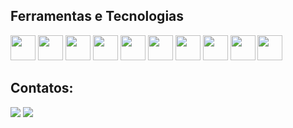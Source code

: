 ## Ferramentas e Tecnologias

<img loading="lazy" src="https://cdn.jsdelivr.net/gh/devicons/devicon/icons/git/git-original.svg" width="40" height="40"/>                                                                                            <img loading="lazy" src="https://cdn.jsdelivr.net/gh/devicons/devicon@latest/icons/java/java-original-wordmark.svg" width="40" height="40"/>                                                                          <img loading="lazy" src="https://cdn.jsdelivr.net/gh/devicons/devicon@latest/icons/javascript/javascript-original.svg" width="40" height="40"/>                                                                        <img loading="lazy" src="https://cdn.jsdelivr.net/gh/devicons/devicon@latest/icons/selenium/selenium-original.svg" width="40" height="40"/>                                                                               <img loading="lazy" src="https://cdn.jsdelivr.net/gh/devicons/devicon@latest/icons/postgresql/postgresql-plain-wordmark.svg" width="40" height="40"/>                                                                     <img loading="lazy" src="https://cdn.jsdelivr.net/gh/devicons/devicon@latest/icons/python/python-original-wordmark.svg" width="40" height="40"/>                                                                      <img loading="lazy" src="https://cdn.jsdelivr.net/gh/devicons/devicon@latest/icons/pyscript/pyscript-original-wordmark.svg" width="40" height="40"/>                                                                  <img loading="lazy" src="https://cdn.jsdelivr.net/gh/devicons/devicon@latest/icons/r/r-original.svg" width="40" height="40"/>                                                                                          <img loading="lazy" src="https://cdn.jsdelivr.net/gh/devicons/devicon@latest/icons/react/react-original-wordmark.svg" width="40" height="40"/>                                                                        <img loading="lazy" src="https://cdn.jsdelivr.net/gh/devicons/devicon@latest/icons/swagger/swagger-original-wordmark.svg" width="40" height="40"/>
          


## Contatos:

<div>
<!--
<a href="https://www.youtube.com/seu-canal-youtube-aqui" target="_blank"><img loading="lazy" src="https://img.shields.io/badge/YouTube-FF0000?style=for-the-badge&logo=youtube&logoColor=white" target="_blank"></a>
<a href="https://instagram.com/seu-usuário-instagram-aqui" target="_blank"><img loading="lazy" src="https://img.shields.io/badge/-Instagram-%23E4405F?style=for-the-badge&logo=instagram&logoColor=white" target="_blank"></a> 
<a href = "mailto:contato@email"><img loading="lazy" src="https://img.shields.io/badge/Gmail-D14836?style=for-the-badge&logo=gmail&logoColor=white" target="_blank"></a>
-->
<a href="https://www.twitch.tv/luisfurmiga" target="_blank"><img loading="lazy" src="https://img.shields.io/badge/Twitch-9146FF?style=for-the-badge&logo=twitch&logoColor=white" target="_blank"></a>
<a href="https://www.linkedin.com/in/luisfurmiga/" target="_blank"><img loading="lazy" src="https://img.shields.io/badge/-LinkedIn-%230077B5?style=for-the-badge&logo=linkedin&logoColor=white" target="_blank"></a>   
</div>
